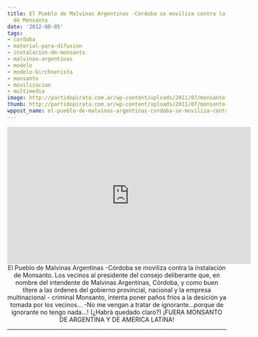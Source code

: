 ```yaml
---
title: El Pueblo de Malvinas Argentinas -Córdoba se moviliza contra la instalación
  de Monsanto
date: '2012-08-05'
tags:
- cordoba
- material-para-difusion
- instalacion-de-monsanto
- malvinas-argentinas
- modelo
- modelo-kirchnerista
- monsanto
- movilizacion
- multimedia
image: http://partidopirata.com.ar/wp-content/uploads/2011/07/monsanto-skull-and-bones1.jpg
thumb: http://partidopirata.com.ar/wp-content/uploads/2011/07/monsanto-skull-and-bones1-150x150.jpg
wppost_name: el-pueblo-de-malvinas-argentinas-cordoba-se-moviliza-contra-la-instalacion-de-monsanto
---
```


<center>
<iframe src="http://www.youtube.com/embed/d0czO7yxzbI" frameborder="0" width="560" height="315"></iframe>
El Pueblo de Malvinas Argentinas -Córdoba se moviliza contra la instalación de Monsanto.
Los vecinos al presidente del consejo deliberante que, en nombre del intendente de Malvinas Argentinas, Córdoba, y como buen títere a las órdenes del gobierno provincial, nacional y la empresa multinacional - criminal Monsanto, intenta poner paños fríos a la desición ya tomada por los vecinos...
-No me vengan a tratar de ignorante...porque de ignorante no tengo nada...!
(¿Habrá quedado claro?) ¡FUERA MONSANTO DE ARGENTINA Y DE AMERICA LATINA!</center>

<hr />
